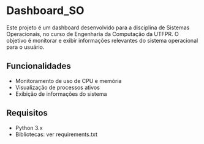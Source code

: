 # Dashboard_SO

Este projeto é um dashboard desenvolvido para a disciplina de Sistemas Operacionais, no curso de Engenharia da Computação da UTFPR. O objetivo é monitorar e exibir informações relevantes do sistema operacional para o usuário.

## Funcionalidades

- Monitoramento de uso de CPU e memória
- Visualização de processos ativos
- Exibição de informações do sistema

## Requisitos

- Python 3.x
- Bibliotecas: ver requirements.txt
